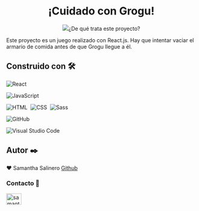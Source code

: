 <h1 align="center">¡Cuidado con Grogu!</h1>

<p align="center"><img  src="./images/gif.gif /></p>

# ¿De qué trata este proyecto?

Este proyecto es un juego realizado con React.js. Hay que intentar vaciar el armario de comida antes de que Grogu llegue a él.

## Construido con 🛠️️

![React](https://img.shields.io/badge/-React-333333?style=flat&logo=react)&nbsp;

![JavaScript](https://img.shields.io/badge/-JavaScript-333333?style=flat&logo=javascript)&nbsp;

![HTML](https://img.shields.io/badge/-HTML-333333?style=flat&logo=HTML5)&nbsp;
![CSS](https://img.shields.io/badge/-CSS-333333?style=flat&logo=CSS3&logoColor=1572B6)&nbsp; ![Sass](https://img.shields.io/badge/Sass-333333?style=flat&logo=sass&logoColor=pink)&nbsp;

![GitHub](https://img.shields.io/badge/-GitHub-333333?style=flat&logo=github)&nbsp; &nbsp;

![Visual Studio Code](https://img.shields.io/badge/-Visual%20Studio%20Code-333333?style=flat&logo=visual-studio-code&logoColor=007ACC)&nbsp;

## Autor ✒️

:heart: Samantha Salinero [Github](https://github.com/sasalinero)

### Contacto 📱

<a href="https://www.linkedin.com/in/samantha-salinero/" target="blank"><img align="center" src=https://www.linkedin.com/in/samantha-salinero/ alt="samantha" height="30" width="40" /></a>
